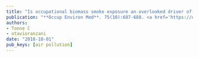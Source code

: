 ```yaml
---
title: "Is occupational biomass smoke exposure an overlooked driver of respiratory health?"
publication: "**Occup Environ Med**. 75(10):687-688. <a href='https://doi.org/10.1136/oemed-2017-104691' target='_blank' rel='noopener noreferrer'>10.1136/oemed-2017-104691</a>"
authors:
- Tonne C
- otavioranzani
date: "2018-10-01"
pub_keys: [air pollution]
---
```

